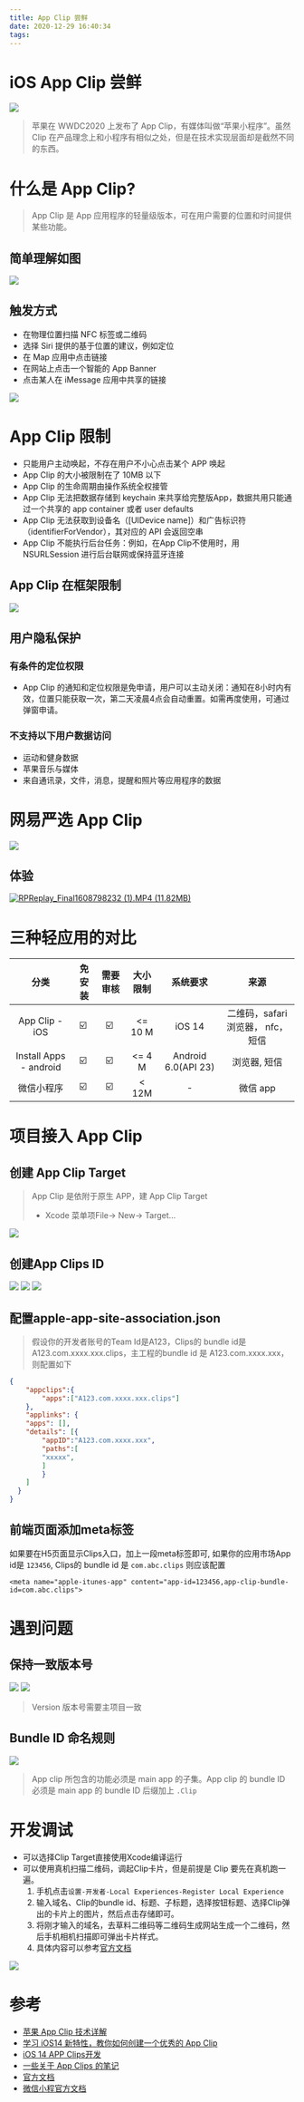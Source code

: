 ```yaml
---
title: App Clip 尝鲜
date: 2020-12-29 16:40:34
tags:
---
```


# iOS App Clip 尝鲜

![](/images/2020/App-Clip-尝鲜/1.png)


> 苹果在 WWDC2020 上发布了 App Clip，有媒体叫做“苹果小程序”。虽然 Clip 在产品理念上和小程序有相似之处，但是在技术实现层面却是截然不同的东西。



# 什么是 App Clip?
> App Clip 是 App 应用程序的轻量级版本，可在用户需要的位置和时间提供某些功能。



## 简单理解如图


![](/images/2020/App-Clip-尝鲜/2.png)

## 触发方式


- 在物理位置扫描 NFC 标签或二维码
- 选择 Siri 提供的基于位置的建议，例如定位
- 在 Map 应用中点击链接
- 在网站上点击一个智能的 App Banner
- 点击某人在 iMessage 应用中共享的链接

![](/images/2020/App-Clip-尝鲜/3.png)


# App Clip 限制


- 只能用户主动唤起，不存在用户不小心点击某个 APP 唤起
- App Clip 的大小被限制在了 10MB 以下
- App Clip 的生命周期由操作系统全权接管
- App Clip 无法把数据存储到 keychain 来共享给完整版App，数据共用只能通过一个共享的 app container 或者 user defaults 
- App Clip 无法获取到设备名（[UIDevice name]）和广告标识符（identifierForVendor），其对应的 API 会返回空串
- App Clip 不能执行后台任务：例如，在App Clip不使用时，用 NSURLSession 进行后台联网或保持蓝牙连接

## App Clip 在框架限制

![](/images/2020/App-Clip-尝鲜/9.png)

## 用户隐私保护

### 有条件的定位权限

- App Clip 的通知和定位权限是免申请，用户可以主动关闭：通知在8小时内有效，位置只能获取一次，第二天凌晨4点会自动重置。如需再度使用，可通过弹窗申请。
### 不支持以下用户数据访问

- 运动和健身数据
- 苹果音乐与媒体
- 来自通讯录，文件，消息，提醒和照片等应用程序的数据

# 网易严选 App Clip

![](/images/2020/App-Clip-尝鲜/4.png)

## 体验
[![RPReplay_Final1608798232 (1).MP4 (11.82MB)](https://gw.alipayobjects.com/mdn/prod_resou/afts/img/A*NNs6TKOR3isAAAAAAAAAAABkARQnAQ)]()

# 三种轻应用的对比



| 分类 | 免安装 | 需要审核 | 大小限制 | 系统要求 | 来源 |
| :---: | :---: | :---: | :---: | :---: | :---: |
| App Clip - iOS | ☑️  | ☑️  | <= 10 M | iOS 14 | 二维码，safari 浏览器， nfc， 短信 |
| Install Apps - android | ☑️  | ☑️  | <= 4 M | Android 6.0(API 23) | 浏览器, 短信 |
| 微信小程序 | ☑️  | ☑️  | < 12M | - | 微信 app |



# 项目接入 App Clip

## 创建 App Clip Target
> App Clip 是依附于原生 APP，建 App Clip Target 
> - Xcode 菜单项File-> New-> Target…

![](/images/2020/App-Clip-尝鲜/5.png)

## 创建App Clips ID

![](/images/2020/App-Clip-尝鲜/66.png)
![](/images/2020/App-Clip-尝鲜/6.png)
![](/images/2020/App-Clip-尝鲜/88.png)


## 配置apple-app-site-association.json

> 假设你的开发者账号的Team Id是A123，Clips的 bundle id是 A123.com.xxxx.xxx.clips，主工程的bundle id 是 A123.com.xxxx.xxx，则配置如下

```json
{
    "appclips":{
        "apps":["A123.com.xxxx.xxx.clips"]
    },
    "applinks": {
    "apps": [],
    "details": [{
      	"appID":"A123.com.xxxx.xxx",
        "paths":[
        "xxxxx",
        ]
    	}
    ]
  }
}

```


## 前端页面添加meta标签


如果要在H5页面显示Clips入口，加上一段meta标签即可, 如果你的应用市场App id是 `123456`, Clips的 bundle id 是 `com.abc.clips` 则应该配置
```
<meta name="apple-itunes-app" content="app-id=123456,app-clip-bundle-id=com.abc.clips">
```


# 遇到问题
## 保持一致版本号
![](/images/2020/App-Clip-尝鲜/7.png)
![](/images/2020/App-Clip-尝鲜/14.png)

> Version 版本号需要主项目一致

## Bundle ID 命名规则
![](/images/2020/App-Clip-尝鲜/11.png)

> App clip 所包含的功能必须是 main app 的子集。App clip 的 bundle ID 必须是 main app 的 bundle ID 后缀加上 `.Clip` 



# 开发调试

- 可以选择Clip Target直接使用Xcode编译运行
- 可以使用真机扫描二维码，调起Clip卡片，但是前提是 Clip 要先在真机跑一遍。
   1. 手机点击`设置-开发者-Local Experiences-Register Local Experience`
   1. 输入域名、Clip的bundle id、标题、子标题，选择按钮标题、选择Clip弹出的卡片上的图片，然后点击存储即可。
   1. 将刚才输入的域名，去草料二维码等二维码生成网站生成一个二维码，然后手机相机扫描即可弹出卡片样式。
   1. 具体内容可以参考[官方文档](https://developer.apple.com/documentation/app_clips/testing_your_app_clip_s_launch_experience?language=objc)

![](/images/2020/App-Clip-尝鲜/13.png)






# 参考

- [苹果 App Clip 技术详解](https://juejin.cn/post/6844904199210139661)
- [学习 iOS14 新特性，教你如何创建一个优秀的 App Clip](https://juejin.cn/post/6904122939483160584)
- [iOS 14 APP Clips开发](https://juejin.cn/post/6899342253815234574)
- [一些关于 App Clips 的笔记](https://onevcat.com/2020/06/first-look-app-clips/)
- [官方文档](https://developer.apple.com/documentation/app_clips)
- [微信小程官方文档](https://developers.weixin.qq.com/miniprogram/dev/framework/subpackages.html)

